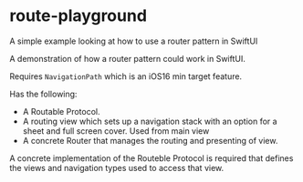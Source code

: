 # route-playground
A simple example looking at how to use a router pattern in SwiftUI

A demonstration of how a router pattern could work in SwiftUI.

Requires `NavigationPath` which is an iOS16 min target feature.

Has the following:

* A Routable Protocol.
* A routing view which sets up a navigation stack with an option for a sheet and full screen cover. Used from main view
* A concrete Router that manages the routing and presenting of view.

A concrete implementation of the Routeble Protocol is required that defines the views and navigation types used to access that view.
